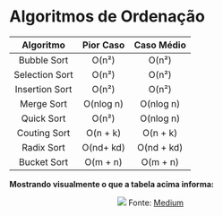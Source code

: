 # Algoritmos de Ordenação

|   Algoritmo    | Pior Caso | Caso Médio |
|  :---------:   | :-------: | :--------: |
|  Bubble Sort   |   O(n²)   |   O(n²)    |
| Selection Sort |   O(n²)   |   O(n²)    |
| Insertion Sort |   O(n²)   |   O(n²)    |
|   Merge Sort   | O(nlog n) |  O(nlog n) |
|   Quick Sort   |   O(n²)   |  O(nlog n) |
|  Couting Sort  | O(n + k)  |  O(n + k)  |
|   Radix Sort   | O(nd+ kd) | O(nd + kd) |
|   Bucket Sort  |  O(m + n) |   O(m + n) |

**Mostrando visualmente o que a tabela acima informa:**


<p align="center">
    <img src=https://cdn-images-1.medium.com/max/800/1*bPpvELo9_QqQsDz7CSbwXQ.gif>
    Fonte: <a href=https://medium.com/@kamyarg/comparison-sorting-algorithms-and-mystery-of-nlogn-complexity-d7e80c34876>Medium</a>
</p>